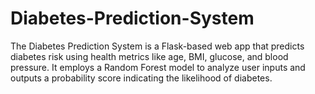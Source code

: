 # Diabetes-Prediction-System
The Diabetes Prediction System is a Flask-based web app that predicts diabetes risk using health metrics like age, BMI, glucose, and blood pressure. It employs a Random Forest model to analyze user inputs and outputs a probability score indicating the likelihood of diabetes.
